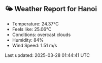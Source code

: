 <!-- WEATHER-START -->
## 🌤 Weather Report for Hanoi

- Temperature: 24.37°C
- Feels like: 25.06°C
- Conditions: overcast clouds
- Humidity: 84%
- Wind Speed: 1.51 m/s

Last updated: 2025-03-28 01:44:41 UTC
<!-- WEATHER-END -->
